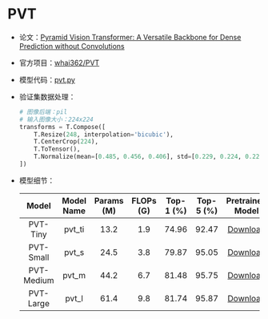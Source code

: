 # PVT
* 论文：[Pyramid Vision Transformer: A Versatile Backbone for Dense Prediction without Convolutions](https://arxiv.org/abs/2102.12122)
* 官方项目：[whai362/PVT](https://github.com/whai362/PVT)
* 模型代码：[pvt.py](../../../ppim/models/pvt.py)
* 验证集数据处理：

    ```python
    # 图像后端：pil
    # 输入图像大小：224x224
    transforms = T.Compose([
        T.Resize(248, interpolation='bicubic'),
        T.CenterCrop(224),
        T.ToTensor(),
        T.Normalize(mean=[0.485, 0.456, 0.406], std=[0.229, 0.224, 0.225])
    ])
    ```

* 模型细节：

    |         Model         |     Model Name        | Params (M) | FLOPs (G) | Top-1 (%) | Top-5 (%) |      Pretrained Model        |
    |:---------------------:|:---------------------:|:----------:|:---------:|:---------:|:---------:|:----------------------------:|
    | PVT-Tiny              | pvt_ti                | 13.2       | 1.9       | 74.96     |  92.47    | [Download][pvt_ti]           |
    | PVT-Small             | pvt_s                 | 24.5       | 3.8       | 79.87     |  95.05    | [Download][pvt_s]            |
    | PVT-Medium            | pvt_m                 | 44.2       | 6.7       | 81.48     |  95.75    | [Download][pvt_m]            |
    | PVT-Large             | pvt_l                 | 61.4       | 9.8       | 81.74     |  95.87    | [Download][pvt_l]            |


[pvt_ti]:https://bj.bcebos.com/v1/ai-studio-online/f833d36454ae4c11be0f5d2eb3041a7e9c2df10b8518434193c0b7c8853dfddf?responseContentDisposition=attachment%3B%20filename%3Dpvt_tiny.pdparams
[pvt_s]:https://bj.bcebos.com/v1/ai-studio-online/608703b1387b44a78d01f09f0c572bd163edecf2354243dda1afeab2b58abb06?responseContentDisposition=attachment%3B%20filename%3Dpvt_small.pdparams
[pvt_m]:https://bj.bcebos.com/v1/ai-studio-online/232d73f40a3b45bb96786a8ae6a58f93967ada580a354266910bb63caa96201b?responseContentDisposition=attachment%3B%20filename%3Dpvt_medium.pdparams
[pvt_l]:https://bj.bcebos.com/v1/ai-studio-online/08b2064702304e13893337d1b1017941ced31fc4f7c644acb4a44a1a81c66e55?responseContentDisposition=attachment%3B%20filename%3Dpvt_large.pdparams
